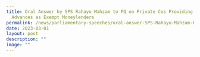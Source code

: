 ```yaml
---
title: Oral Answer by SPS Rahayu Mahzam to PQ on Private Cos Providing Cash
  Advances as Exempt Moneylenders
permalink: /news/parliamentary-speeches/oral-answer-SPS-Rahayu-Mahzam-PQ-cash-advance-exempt-moneylenders/
date: 2023-03-01
layout: post
description: ""
image: ""
---
```

